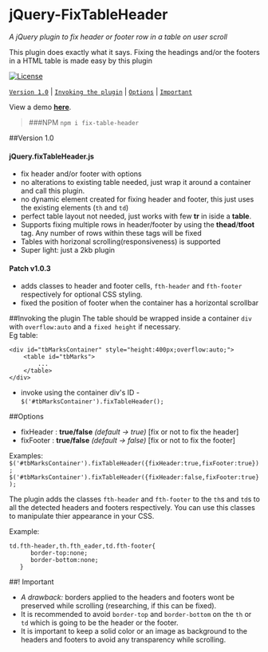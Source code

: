 # jQuery-FixTableHeader
_A jQuery plugin to fix header or footer row in a table on user scroll_

This plugin does exactly what it says. Fixing the headings and/or the footers in a HTML table is made easy by this plugin

[![License](http://img.shields.io/:license-mit-blue.svg)](https://github.com/Jo-Geek/jQuery-FixTableHeader/license.txt)

[`Version 1.0`](#version-10) | [`Invoking the plugin`](#invoking-the-plugin) | [`Options`](#options) | [`Important`](#-important)

View a demo **<a href='https://jo-geek.github.io/jQuery-FixTableHeader/demo/'>here</a></h4>**.

>###NPM
>`npm i fix-table-header`

##Version 1.0
#### jQuery.fixTableHeader.js
* fix header and/or footer with options
* no alterations to existing table needed, just wrap it around a container and call this plugin.
* no dynamic element created for fixing header and footer, this just uses the existing elements (`th` and `td`)
* perfect table layout not needed, just works with few **tr** in iside a **table**.
* Supports fixing multiple rows in header/footer by using the **thead**/**tfoot** tag. Any number of rows within these tags will be fixed
* Tables with horizonal scrolling(responsiveness) is supported
* Super light: just a 2kb plugin

#### Patch v1.0.3
* adds classes to header and footer cells, `fth-header` and `fth-footer` respectively for optional CSS styling.
* fixed the position of footer when the container has a horizontal scrollbar


##Invoking the plugin
The table should be wrapped inside a container `div` with `overflow:auto` and a `fixed height` if necessary.<br/>
Eg table:<br/>
```
<div id="tbMarksContainer" style="height:400px;overflow:auto;">
    <table id="tbMarks">
        ...
    </table>
</div>
```
- invoke using the container div's ID - `$('#tbMarksContainer').fixTableHeader();`

##Options
- fixHeader : **true/false** _(default -> true)_ [fix or not to fix the header]
- fixFooter : **true/false** _(default -> false)_ [fix or not to fix the footer]

Examples: <br/>
`$('#tbMarksContainer').fixTableHeader({fixHeader:true,fixFooter:true});`
`$('#tbMarksContainer').fixTableHeader({fixHeader:false,fixFooter:true});`

The plugin adds the classes `fth-header` and `fth-footer` to the `th`s and `td`s to all the detected headers and footers respectively.
You can use this classes to manipulate thier appearance in your CSS.

Example:<br/>
```
td.fth-header,th.fth_eader,td.fth-footer{
      border-top:none;
      border-bottom:none;
   }
```
##! Important
- _A drawback:_ borders applied to the headers and footers wont be preserved while scrolling (researching, if this can be fixed).
- It is recommended to avoid `border-top` and `border-bottom` on the `th` or `td` which is going to be the header or the footer.
- It is important to keep a solid color or an image as background to the headers and footers to avoid any transparency while scrolling.
